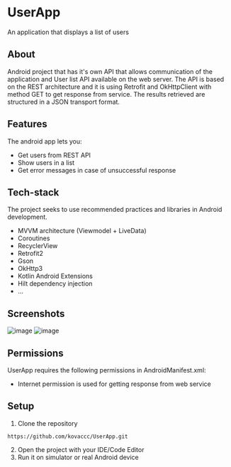 # UserApp
An application that displays a list of users

## About
Android project that has it's own API that allows communication of the application and User list API available on the web server. The API is based on the REST architecture and it is using Retrofit and OkHttpClient with method GET to get response from service. The results retrieved are structured in a JSON transport format.

## Features
The android app lets you:

- Get users from REST API
- Show users in a list 
- Get error messages in case of unsuccessful response
 
## Tech-stack
The project seeks to use recommended practices and libraries in Android development.
- MVVM architecture (Viewmodel + LiveData)
- Coroutines
- RecyclerView
- Retrofit2
- Gson
- OkHttp3
- Kotlin Android Extensions 
- Hilt dependency injection
- ...

## Screenshots
![image](https://user-images.githubusercontent.com/75457058/128920066-4b66357c-95fa-409a-9859-979b68e8f1d2.png)
![image](https://user-images.githubusercontent.com/75457058/128920117-94ebd9cf-2905-4d0e-8fb9-e7c4c1774de5.png)


## Permissions
UserApp requires the following permissions in AndroidManifest.xml:
- Internet permission is used for getting response from web service

## Setup
1. Clone the repository
```
https://github.com/kovaccc/UserApp.git
```
2. Open the project with your IDE/Code Editor
3. Run it on simulator or real Android device
